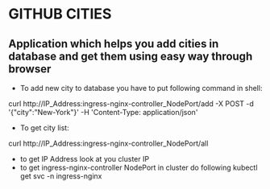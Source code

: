 
GITHUB CITIES 
===

Application which helps you add cities in database
and get them using easy way through browser
---


* To add new city to database you have to put following command in shell:

curl http://IP_Address:ingress-nginx-controller_NodePort/add -X POST -d '{"city":"New-York"}' -H 'Content-Type: application/json'



* To get city list:

curl http://IP_Address:ingress-nginx-controller_NodePort/all


* to get IP Address look at you cluster IP
* to get ingress-nginx-controller NodePort in cluster do following kubectl get svc -n ingress-nginx